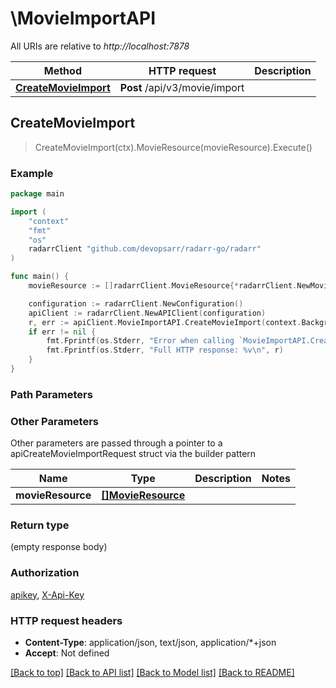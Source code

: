 # \MovieImportAPI

All URIs are relative to *http://localhost:7878*

Method | HTTP request | Description
------------- | ------------- | -------------
[**CreateMovieImport**](MovieImportAPI.md#CreateMovieImport) | **Post** /api/v3/movie/import | 



## CreateMovieImport

> CreateMovieImport(ctx).MovieResource(movieResource).Execute()



### Example

```go
package main

import (
	"context"
	"fmt"
	"os"
	radarrClient "github.com/devopsarr/radarr-go/radarr"
)

func main() {
	movieResource := []radarrClient.MovieResource{*radarrClient.NewMovieResource()} // []MovieResource |  (optional)

	configuration := radarrClient.NewConfiguration()
	apiClient := radarrClient.NewAPIClient(configuration)
	r, err := apiClient.MovieImportAPI.CreateMovieImport(context.Background()).MovieResource(movieResource).Execute()
	if err != nil {
		fmt.Fprintf(os.Stderr, "Error when calling `MovieImportAPI.CreateMovieImport``: %v\n", err)
		fmt.Fprintf(os.Stderr, "Full HTTP response: %v\n", r)
	}
}
```

### Path Parameters



### Other Parameters

Other parameters are passed through a pointer to a apiCreateMovieImportRequest struct via the builder pattern


Name | Type | Description  | Notes
------------- | ------------- | ------------- | -------------
 **movieResource** | [**[]MovieResource**](MovieResource.md) |  | 

### Return type

 (empty response body)

### Authorization

[apikey](../README.md#apikey), [X-Api-Key](../README.md#X-Api-Key)

### HTTP request headers

- **Content-Type**: application/json, text/json, application/*+json
- **Accept**: Not defined

[[Back to top]](#) [[Back to API list]](../README.md#documentation-for-api-endpoints)
[[Back to Model list]](../README.md#documentation-for-models)
[[Back to README]](../README.md)

